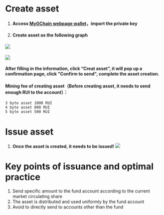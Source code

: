 # Create asset

1. #### Access [MyGChain webpage wallet](https://wallet.rui.io)，import the private key
2. #### Create asset as the following graph

#### ![](/assets/create_asset1.png)

![](/assets/create_asset2.png)

#### After filling in the information, click “Creat asset”, it will pop up a confirmation page, click "Confirm to send", complete the asset creation.

#### Mining fee of creating asset（Before creating asset, it needs to send enough RUI to the account）：

```
3 byte asset 1000 RUI
4 byte asset 800 RUI
5 byte asset 500 RUI
```

# Issue asset

1. #### Once the asset is created, it needs to be issued! [](/assets/issue_asset1.png)![](/assets/issue_asset2.png)

# Key points of issuance and optimal practice

1. Send specific amount to the fund account according to the current market circulating share
2. The asset is distributed and used uniformly by the fund account
3. Avoid to directly send to accounts other than the fund
